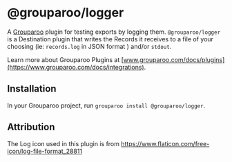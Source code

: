 # @grouparoo/logger

A [Grouparoo](https://www.grouparoo.com) plugin for testing exports by logging them. `@grouparoo/logger` is a Destination plugin that writes the Records it receives to a file of your choosing (ie: `records.log` in JSON format ) and/or `stdout`.

Learn more about Grouparoo Plugins at [www.grouparoo.com/docs/plugins](https://www.grouparoo.com/docs/integrations).

## Installation

In your Grouparoo project, run `grouparoo install @grouparoo/logger`.

## Attribution

The Log icon used in this plugin is from https://www.flaticon.com/free-icon/log-file-format_28811
